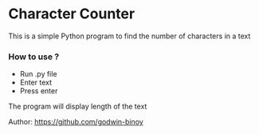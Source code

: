 # Character Counter
This is a simple Python program to find the number of characters in a text

### How to use ?
- Run .py file
- Enter text
- Press enter


The program will display length of the text

Author: https://github.com/godwin-binoy 